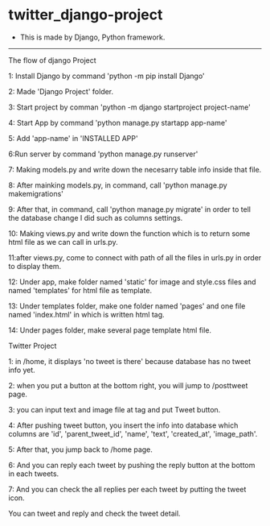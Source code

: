 # twitter_django-project

- This is made by Django, Python framework.

---------------------------------------------------------------------------------------------------------------------------------------------------------------------------------
The flow of django Project

1: Install Django by command 'python -m pip install Django'

2: Made 'Django Project' folder.

3: Start project by comman 'python -m django startproject project-name'

4: Start App by command 'python manage.py startapp app-name'

5: Add 'app-name' in 'INSTALLED APP'

6:Run server by command 'python manage.py runserver'

7: Making models.py and write down the necesarry table info inside that file.

8: After mainking models.py, in command, call 'python manage.py  makemigrations'

9: After that, in command, call 'python manage.py migrate' in order to tell the database change I did such as columns settings.

10: Making views.py and write down the function which is to return some html file as we can call in urls.py.

11:after views.py, come to connect with path of all the files in urls.py in order to display them.

12: Under app, make folder named 'static' for image and style.css files and named 'templates' for html file as template.

13: Under templates folder, make one folder named 'pages' and one file named 'index.html' in which is written html tag.

14: Under pages folder, make several page template html file. 





Twitter Project

1: in /home, it displays 'no tweet is there' because database has no tweet info yet.

2: when you put a button at the bottom right, you will jump to /posttweet page.

3: you can input text and image file at tag and put Tweet button.

4: After pushing tweet button, you insert the info into database which columns are 'id', 'parent_tweet_id', 'name', 'text', 'created_at', 'image_path'.

5: After that, you jump back to /home page.

6: And you can reply each tweet by pushing the reply button at the bottom in each tweets.

7: And you can check the all replies per each tweet by putting the tweet icon.

You can tweet and reply and check the tweet detail.
